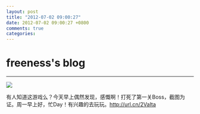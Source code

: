 ```yaml
---
layout: post
title: "2012-07-02 09:00:27"
date: 2012-07-02 09:00:27 +0800
comments: true
categories: 
---
```


# freeness's blog

----------

![](http://okqmqrbgo.bkt.clouddn.com/201207020900271.jpg)

>
有人知道这游戏么？今天早上偶然发现，感慨啊！打死了第一关Boss，截图为证。周一早上好，忙Day！有兴趣的去玩玩。http://url.cn/2VaIta